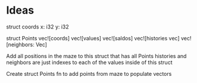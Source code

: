 
# Ideas

struct coords
x: i32
y: i32

struct Points
vec![coords]
vec![values]
vec![saldos]
vec![histories vec<coords>]
vec![neighbors: Vec<coords>]

Add all positions in the maze to this struct that has all Points
histories and neighbors are just indexes to each of the values inside of this 
struct

Create struct Points
fn to add points from maze to populate vectors
